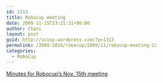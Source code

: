 ```yaml
---
id: 1313
title: Robocup meeting
date: 2009-11-15T23:21:31+00:00
author: Chani
layout: post
guid: http://ucosp.wordpress.com/?p=1313
permalink: /2009-2010/robocup/2009/11/robocup-meeting-2/
categories:
  - RoboCup
---
```

[Minutes for Robocup&#8217;s Nov. 15th meeting](http://chani.ca/robocup/minutes/nov15.txt)